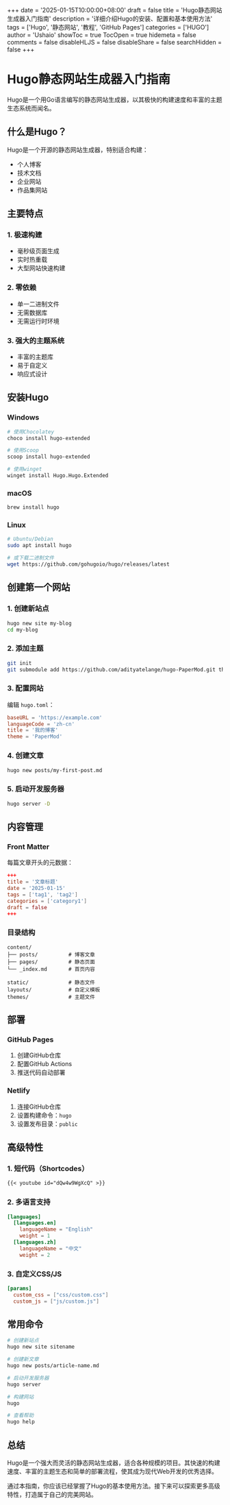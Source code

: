 +++
date = '2025-01-15T10:00:00+08:00'
draft = false
title = 'Hugo静态网站生成器入门指南'
description = '详细介绍Hugo的安装、配置和基本使用方法'
tags = ['Hugo', '静态网站', '教程', 'GitHub Pages']
categories = ['HUGO']
author = 'Ushaio'
showToc = true
TocOpen = true
hidemeta = false
comments = false
disableHLJS = false
disableShare = false
searchHidden = false
+++

# Hugo静态网站生成器入门指南

Hugo是一个用Go语言编写的静态网站生成器，以其极快的构建速度和丰富的主题生态系统而闻名。

## 什么是Hugo？

Hugo是一个开源的静态网站生成器，特别适合构建：
- 个人博客
- 技术文档
- 企业网站
- 作品集网站

## 主要特点

### 1. 极速构建
- 毫秒级页面生成
- 实时热重载
- 大型网站快速构建

### 2. 零依赖
- 单一二进制文件
- 无需数据库
- 无需运行时环境

### 3. 强大的主题系统
- 丰富的主题库
- 易于自定义
- 响应式设计

## 安装Hugo

### Windows
```bash
# 使用Chocolatey
choco install hugo-extended

# 使用Scoop
scoop install hugo-extended

# 使用winget
winget install Hugo.Hugo.Extended
```

### macOS
```bash
brew install hugo
```

### Linux
```bash
# Ubuntu/Debian
sudo apt install hugo

# 或下载二进制文件
wget https://github.com/gohugoio/hugo/releases/latest
```

## 创建第一个网站

### 1. 创建新站点
```bash
hugo new site my-blog
cd my-blog
```

### 2. 添加主题
```bash
git init
git submodule add https://github.com/adityatelange/hugo-PaperMod.git themes/PaperMod
```

### 3. 配置网站
编辑 `hugo.toml`：
```toml
baseURL = 'https://example.com'
languageCode = 'zh-cn'
title = '我的博客'
theme = 'PaperMod'
```

### 4. 创建文章
```bash
hugo new posts/my-first-post.md
```

### 5. 启动开发服务器
```bash
hugo server -D
```

## 内容管理

### Front Matter
每篇文章开头的元数据：
```toml
+++
title = '文章标题'
date = '2025-01-15'
tags = ['tag1', 'tag2']
categories = ['category1']
draft = false
+++
```

### 目录结构
```
content/
├── posts/          # 博客文章
├── pages/          # 静态页面
└── _index.md       # 首页内容

static/             # 静态文件
layouts/            # 自定义模板
themes/             # 主题文件
```

## 部署

### GitHub Pages
1. 创建GitHub仓库
2. 配置GitHub Actions
3. 推送代码自动部署

### Netlify
1. 连接GitHub仓库
2. 设置构建命令：`hugo`
3. 设置发布目录：`public`

## 高级特性

### 1. 短代码（Shortcodes）
```markdown
{{< youtube id="dQw4w9WgXcQ" >}}
```

### 2. 多语言支持
```toml
[languages]
  [languages.en]
    languageName = "English"
    weight = 1
  [languages.zh]
    languageName = "中文"
    weight = 2
```

### 3. 自定义CSS/JS
```toml
[params]
  custom_css = ["css/custom.css"]
  custom_js = ["js/custom.js"]
```

## 常用命令

```bash
# 创建新站点
hugo new site sitename

# 创建新文章
hugo new posts/article-name.md

# 启动开发服务器
hugo server

# 构建网站
hugo

# 查看帮助
hugo help
```

## 总结

Hugo是一个强大而灵活的静态网站生成器，适合各种规模的项目。其快速的构建速度、丰富的主题生态和简单的部署流程，使其成为现代Web开发的优秀选择。

通过本指南，你应该已经掌握了Hugo的基本使用方法。接下来可以探索更多高级特性，打造属于自己的完美网站。
